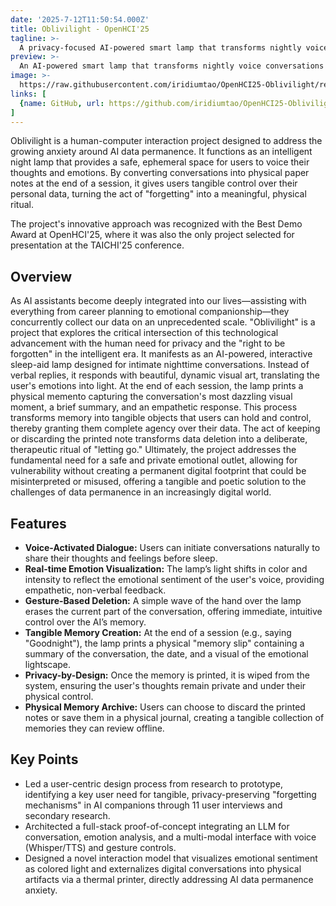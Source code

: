 ```yaml
---
date: '2025-7-12T11:50:54.000Z'
title: Oblivilight - OpenHCI'25
tagline: >-
  A privacy-focused AI-powered smart lamp that transforms nightly voice conversations into tangible memories.
preview: >-
  An AI-powered smart lamp that transforms nightly voice conversations into tangible memories you can choose to keep or physically discard, ensuring digital privacy.
image: >-
  https://raw.githubusercontent.com/iridiumtao/OpenHCI25-Oblivilight/refs/heads/main/docs/Cover.png?raw=true
links: [
  {name: GitHub, url: https://github.com/iridiumtao/OpenHCI25-Oblivilight}, 
]
---
```


Oblivilight is a human-computer interaction project designed to address the growing anxiety around AI data permanence. It functions as an intelligent night lamp that provides a safe, ephemeral space for users to voice their thoughts and emotions. By converting conversations into physical paper notes at the end of a session, it gives users tangible control over their personal data, turning the act of "forgetting" into a meaningful, physical ritual.

The project's innovative approach was recognized with the Best Demo Award at OpenHCI'25, where it was also the only project selected for presentation at the TAICHI'25 conference.


## Overview

As AI assistants become deeply integrated into our lives—assisting with everything from career planning to emotional companionship—they concurrently collect our data on an unprecedented scale. "Oblivilight" is a project that explores the critical intersection of this technological advancement with the human need for privacy and the "right to be forgotten" in the intelligent era. It manifests as an AI-powered, interactive sleep-aid lamp designed for intimate nighttime conversations. Instead of verbal replies, it responds with beautiful, dynamic visual art, translating the user's emotions into light. At the end of each session, the lamp prints a physical memento capturing the conversation's most dazzling visual moment, a brief summary, and an empathetic response. This process transforms memory into tangible objects that users can hold and control, thereby granting them complete agency over their data. The act of keeping or discarding the printed note transforms data deletion into a deliberate, therapeutic ritual of "letting go." Ultimately, the project addresses the fundamental need for a safe and private emotional outlet, allowing for vulnerability without creating a permanent digital footprint that could be misinterpreted or misused, offering a tangible and poetic solution to the challenges of data permanence in an increasingly digital world.


## Features

* **Voice-Activated Dialogue:** Users can initiate conversations naturally to share their thoughts and feelings before sleep. 
* **Real-time Emotion Visualization:** The lamp’s light shifts in color and intensity to reflect the emotional sentiment of the user's voice, providing empathetic, non-verbal feedback. 
* **Gesture-Based Deletion:** A simple wave of the hand over the lamp erases the current part of the conversation, offering immediate, intuitive control over the AI’s memory. 
* **Tangible Memory Creation:** At the end of a session (e.g., saying "Goodnight"), the lamp prints a physical "memory slip" containing a summary of the conversation, the date, and a visual of the emotional lightscape. 
* **Privacy-by-Design:** Once the memory is printed, it is wiped from the system, ensuring the user's thoughts remain private and under their physical control. 
* **Physical Memory Archive:** Users can choose to discard the printed notes or save them in a physical journal, creating a tangible collection of memories they can review offline. 


## Key Points


* Led a user-centric design process from research to prototype, identifying a key user need for tangible, privacy-preserving "forgetting mechanisms" in AI companions through 11 user interviews and secondary research.
* Architected a full-stack proof-of-concept integrating an LLM for conversation, emotion analysis, and a multi-modal interface with voice (Whisper/TTS) and gesture controls.
* Designed a novel interaction model that visualizes emotional sentiment as colored light and externalizes digital conversations into physical artifacts via a thermal printer, directly addressing AI data permanence anxiety.